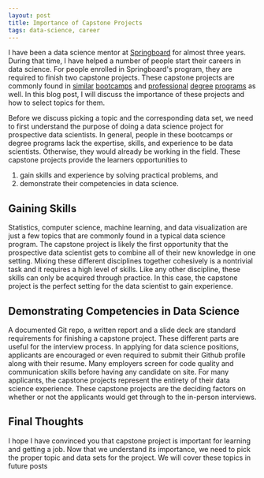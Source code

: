 ```yaml
---
layout: post
title: Importance of Capstone Projects
tags: data-science, career
---
```


I have been a data science mentor at <a href="https://www.springboard.com/workshops/data-science-career-track/">Springboard</a> for almost three years. During that time, I have helped a number of people start their careers in data science. For people enrolled in Springboard's program, they are required to finish two capstone projects. These capstone projects are commonly found in <a href="https://www.thedataincubator.com/">similar</a> <a href="https://brainstation.io/course/toronto/data-science-bootcamp">bootcamps</a> and <a href="https://www.sfu.ca/computing/current-students/graduate-students/academic-programs/professional-master-of-science-in-computer-science/about-the-program/big-data.html">professional</a> <a href="https://www.grad.ubc.ca/prospective-students/graduate-degree-programs/master-of-data-science">degree</a> <a href="https://www.analytics.gatech.edu/">programs</a> as well. In this blog post, I will discuss the importance of these projects and how to select topics for them. 

Before we discuss picking a topic and the corresponding data set, we need to first understand the purpose of doing a data science project for prospective data scientists. In general, people in these bootcamps or degree programs lack the expertise, skills, and experience to be data scientists. Otherwise, they would already be working in the field. These capstone projects provide the learners opportunities to

1. gain skills and experience by solving practical problems, and
2. demonstrate their competencies in data science.

## Gaining Skills

Statistics, computer science, machine learning, and data visualization are just a few topics that are commonly found in a typical data science program. The capstone project is likely the first opportunity that the prospective data scientist gets to combine all of their new knowledge in one setting. Mixing these different disciplines together cohesively is a nontrivial task and it requires a high level of skills. Like any other discipline, these skills can only be acquired through practice. In this case, the capstone project is the perfect setting for the data scientist to gain experience. 

## Demonstrating Competencies in Data Science

A documented Git repo, a written report and a slide deck are standard requirements for finishing a capstone project. These different parts are useful for the interview process. In applying for data science positions, applicants are encouraged or even required to submit their Github profile along with their resume. Many employers screen for code quality and communication skills before having any candidate on site. For many applicants, the capstone projects represent the entirety of their data science experience. These capstone projects are the deciding factors on whether or not the applicants would get through to the in-person interviews. 
## Final Thoughts

I hope I have convinced you that capstone project is important for learning and getting a job. Now that we understand its importance, we need to pick the proper topic and data sets for the project. We will cover these topics in future posts

